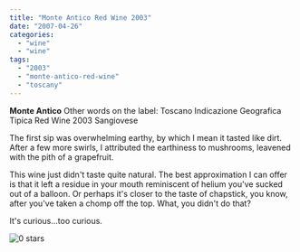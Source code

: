 ```yaml
---
title: "Monte Antico Red Wine 2003"
date: "2007-04-26"
categories: 
  - "wine"
  - "wine"
tags: 
  - "2003"
  - "monte-antico-red-wine"
  - "toscany"
---
```


**Monte Antico** Other words on the label: Toscano Indicazione Geografica Tipica Red Wine 2003 Sangiovese

The first sip was overwhelming earthy, by which I mean it tasted like dirt. After a few more swirls, I attributed the earthiness to mushrooms, leavened with the pith of a grapefruit.

This wine just didn't taste quite natural. The best approximation I can offer is that it left a residue in your mouth reminiscent of helium you've sucked out of a balloon. Or perhaps it's closer to the taste of chapstick, you know, after you've taken a chomp off the top. What, you didn't do that?

It's curious...too curious.

![0 stars](http://www.rebeccagomezfarrell.com/wp-content/uploads/2009/04/rating_mushroom1.gif "rating_mushroom1")
